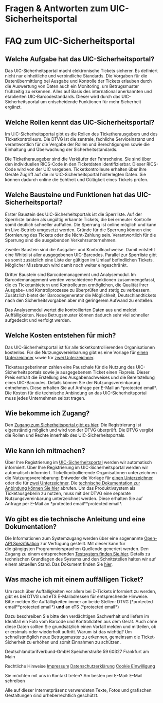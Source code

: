 Fragen & Antworten zum UIC-Sicherheitsportal
==========

FAQ zum UIC-Sicherheitsportal
==========

Welche Aufgabe hat das UIC-Sicherheitsportal?
----------

Das UIC-Sicherheitsportal macht elektronische Tickets sicherer. Es definiert nicht nur einheitliche und verbindliche Standards. Die Vorgaben für die Datenübermittlung bei Ausgabe und Kontrolle der Tickets erlauben durch die Auswertung von Daten auch ein Monitoring, um Betrugsmuster frühzeitig zu erkennen. Alles auf Basis des international anerkannten und etablierten UIC-Barcodestandards. Dieser wird durch das UIC-Sicherheitsportal um entscheidende Funktionen für mehr Sicherheit ergänzt.

Welche Rollen kennt das UIC-Sicherheitsportal?
----------

Im UIC-Sicherheitsportal gibt es die Rollen des Ticketherausgebers und des Ticketkontrolleurs. Die DTVG ist die zentrale, fachliche Serviceinstanz und verantwortlich für die Vergabe der Rollen und Berechtigungen sowie die Einhaltung und Überwachung der Sicherheitsstandards.

Die Ticketherausgeber sind die Verkäufer der Fahrscheine. Sie sind über den individuellen RICS-Code in den Ticketdaten identifizierbar. Dieser RICS-Code wird von der UIC vergeben. Ticketkontrolleure erhalten über ihre Geräte Zugriff auf die im UIC-Sicherheitsportal hinterlegten Daten. Sie können dadurch online die Echtheit und Gültigkeit eines Tickets prüfen.

Welche Bausteine und Funktionen hat das UIC-Sicherheitsportal?
----------

Erster Baustein des UIC-Sicherheitsportals ist die Sperrliste. Auf der Sperrliste landen als ungültig erkannte Tickets, die bei erneuter Kontrolle somit deutlich schneller auffallen. Die Sperrung ist online möglich und kann im Live-Betrieb umgesetzt werden. Gründe für die Sperrung können eine Stornierung des Tickets oder die Nicht-Zahlung sein. Verantwortlich für die Sperrung sind die ausgebenden Verkehrsunternehmen.

Zweiter Baustein sind die Ausgabe- und Kontrollnachweise. Damit entsteht eine Whitelist aller ausgegebenen UIC-Barcodes. Parallel zur Sperrliste gibt es somit zusätzlich eine Liste der gültigen im Umlauf befindlichen Tickets. Möglicher Missbrauch wird damit noch weiter eingeschränkt.

Dritter Baustein sind Barcodemanagement und Analysemodul. Im Barcodemanagement werden verschiedene Funktionen zusammengefasst, die es Ticketanbietern und Kontrolleuren ermöglichen, die Qualität ihrer Ausgabe- und Kontrollprozesse zu überprüfen und stetig zu verbessern. Zusätzlich bietet der Barcodegenerator die Möglichkeit, Deutschlandtickets nach den Sicherheitsvorgaben aber mit geringerem Aufwand zu erstellen.

Das Analysemodul wertet die kontrollierten Daten aus und meldet Auffälligkeiten. Neue Betrugsmuster können dadurch sehr viel schneller aufgedeckt und verfolgt werden.

Welche Kosten entstehen für mich?
----------

Das UIC-Sicherheitsportal ist für alle ticketkontrollierenden Organisationen kostenlos. Für die Nutzungsvereinbarung gibt es eine Vorlage für [einen Unterzeichner](https://yousign.app/workflows/forms/a90004aa-8433-4c3a-8e23-1ca6933ee7f0) sowie für [zwei Unterzeichner](https://yousign.app/workflows/forms/f674eb2c-5932-4d9e-900d-cecde6be6c64).

Ticketausgeberinnen zahlen eine Pauschale für die Nutzung des UIC-Sicherheitsportals sowie je ausgegebenem Ticket einen Fixpreis. Dieser Preis enthält die Erstellung des Ausgabenachweises und die Bereitstellung eines UIC-Barcodes. Details können Sie der Nutzungsvereinbarung entnehmen. Diese erhalten Sie auf Anfrage per E-Mail an \*protected email\*.
Die Kosten für die technische Anbindung an das UIC-Sicherheitsportal muss jedes Unternehmen selbst tragen.

Wie bekomme ich Zugang?
----------

Den [Zugang zum Sicherheitsportal gibt es hier](http://sicherheitsportal.deutschlandtarifverbund.de/login). Die Registrierung ist eigenständig möglich und wird von der DTVG überprüft. Die DTVG vergibt die Rollen und Rechte innerhalb des UIC-Sicherheitsportals.

Wie kann ich mitmachen?
----------

Über Ihre Registrierung im [UIC-Sicherheitsportal](https://sicherheitsportal.deutschlandtarifverbund.de/login) werden wir automatisch informiert. Über Ihre Registrierung im UIC-Sicherheitsportal werden wir automatisch informiert. Ticketkontrollierende Organisationen unterzeichnen die Nutzungsvereinbarung: Entweder die Vorlage für [einen Unterzeichner](https://yousign.app/workflows/forms/a90004aa-8433-4c3a-8e23-1ca6933ee7f0) oder die für [zwei Unterzeichner](https://yousign.app/workflows/forms/f674eb2c-5932-4d9e-900d-cecde6be6c64). Die [technische Dokumentation zur Anbindung können Sie hier](../wp-content/uploads/2025/07/UIC-Sicherheitsportal_API-Dokumentation_v1-3.pdf) abrufen.
Um das Produktivsystem als Ticketausgeberin zu nutzen, muss mit der DTVG eine separate Nutzungsvereinbarung unterzeichnet werden. Diese erhalten Sie auf Anfrage per E-Mail an \*protected email\*\*protected email\*.

Wo gibt es die technische Anleitung und eine Dokumentation?
----------

Die Informationen zum Systemzugang werden über eine sogenannte [Open-API Spezifikation](https://test.sicherheitsportal.deutschlandtarifverbund.de/scalar/v1) zur Verfügung gestellt. Mit dieser kann für die gängigsten Programmiersprachen Quellcode generiert werden. Den Zugang zu einem entsprechenden [Testsystem finden Sie hier](https://test.sicherheitsportal.deutschlandtarifverbund.de). Details zu technischen Grundlagen des Systems und den Schnittstellen halten wir auf einem aktuellen Stand. Das Dokument finden Sie [hier](../wp-content/uploads/2025/07/UIC-Sicherheitsportal_API-Dokumentation_v1-3.pdf).

Was mache ich mit einem auffälligen Ticket?
----------

Um rasch über Auffälligkeiten vor allem bei D-Tickets informiert zu werden, gibt es bei DTVG und eTS E-Mailadressen für entsprechende Hinweise. Bitte melden Sie Auffälligkeiten immer an beide Stellen: DTVG (\*protected email\*\*protected email\*) **und** an eTS (\*protected email\*)

Dazu beschreiben Sie bitte den verdächtigen Sachverhalt und liefern im Idealfall ein Foto vom Barcode​ und Kontrolldaten aus dem Gerät​. Auch ohne diese Daten sollten Sie grundsätzlich einen Vorfall melden und mitteilen, ob er erstmals oder wiederholt auftritt. Warum ist das wichtig? Um schnellstmöglich neue Betrugsmuster zu erkennen, gemeinsam die Ticket-Sicherheit zu erhöhen und somit Einnahmen zu schützen​.

 Deutschlandtarifverbund-GmbH
Speicherstraße 59
60327 Frankfurt am Main

 Rechtliche Hinweise
[Impressum](https://sicherheit.deutschlandtarifverbund.de/impressum)
[Datenschutzerklärung](https://sicherheit.deutschlandtarifverbund.de/datenschutz)
[Cookie Einwilligung](https://sicherheit.deutschlandtarifverbund.de/datenschutz)

 Sie möchten mit uns in Kontakt treten? Am besten per E-Mail:
E-Mail schreiben

[](https://www.linkedin.com/company/67319861)

Alle auf dieser Internetpräsenz verwendeten Texte, Fotos und grafischen Gestaltungen sind urheberrechtlich geschützt.
